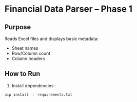 # Financial Data Parser – Phase 1

## Purpose
Reads Excel files and displays basic metadata:
- Sheet names
- Row/Column count
- Column headers

## How to Run

1. Install dependencies:
```bash
pip install -r requirements.txt
